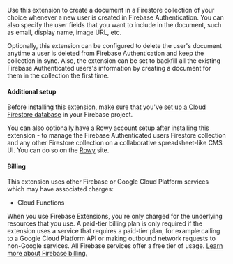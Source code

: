 Use this extension to create a document in a Firestore collection of your choice whenever a new user is created in Firebase Authentication. You can also specify the user fields that you want to include in the document, such as email, display name, image URL, etc.

Optionally, this extension can be configured to delete the user's document anytime a user is deleted from Firebase Authentication and keep the collection in sync. Also, the extension can be set to backfill all the existing Firebase Authenticated users's information by creating a document for them in the collection the first time.

#### Additional setup

Before installing this extension, make sure that you've
[set up a Cloud Firestore database](https://firebase.google.com/docs/firestore/quickstart)
in your Firebase project.

You can also optionally have a Rowy account setup after installing this extension - to manage the Firebase Authenticated users Firestore collection and any other Firestore collection on a collaborative spreadsheet-like CMS UI. You can do so on the [Rowy](https://www.rowy.io/?ref=extension) site.

#### Billing

This extension uses other Firebase or Google Cloud Platform services which may have associated charges:

- Cloud Functions

When you use Firebase Extensions, you're only charged for the underlying resources that you use. A paid-tier billing plan is only required if the extension uses a service that requires a paid-tier plan, for example calling to a Google Cloud Platform API or making outbound network requests to non-Google services. All Firebase services offer a free tier of usage. [Learn more about Firebase billing.](https://firebase.google.com/pricing)
